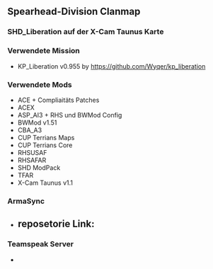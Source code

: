## Spearhead-Division Clanmap

### SHD_Liberation auf der X-Cam Taunus Karte

### Verwendete Mission

- KP_Liberation v0.955 by https://github.com/Wyqer/kp_liberation

### Verwendete Mods

- ACE + Compliaitäts Patches
- ACEX
- ASP_AI3 + RHS und BWMod Config
- BWMod v1.51
- CBA_A3
- CUP Terrians Maps
- CUP Terrians Core
- RHSUSAF
- RHSAFAR
- SHD ModPack
- TFAR
- X-Cam Taunus v1.1

### ArmaSync

- reposetorie Link:
  -
 
### Teamspeak Server

-

